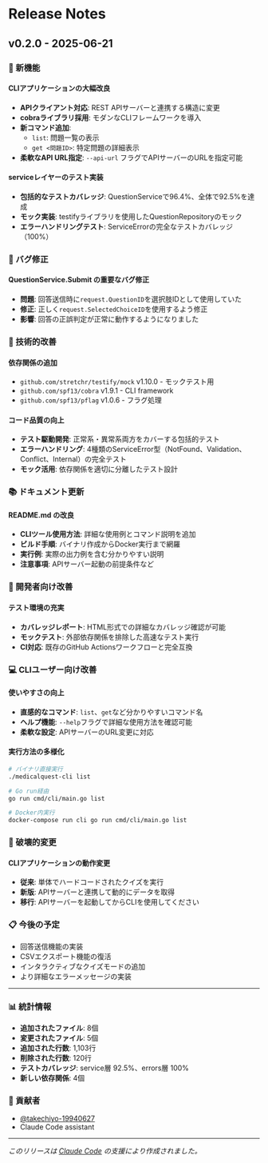# Release Notes

## v0.2.0 - 2025-06-21

### 🎉 新機能

#### CLIアプリケーションの大幅改良
- **APIクライアント対応**: REST APIサーバーと連携する構造に変更
- **cobraライブラリ採用**: モダンなCLIフレームワークを導入
- **新コマンド追加**:
  - `list`: 問題一覧の表示
  - `get <問題ID>`: 特定問題の詳細表示
- **柔軟なAPI URL指定**: `--api-url` フラグでAPIサーバーのURLを指定可能

#### serviceレイヤーのテスト実装
- **包括的なテストカバレッジ**: QuestionServiceで96.4%、全体で92.5%を達成
- **モック実装**: testifyライブラリを使用したQuestionRepositoryのモック
- **エラーハンドリングテスト**: ServiceErrorの完全なテストカバレッジ（100%）

### 🐛 バグ修正

#### QuestionService.Submit の重要なバグ修正
- **問題**: 回答送信時に`request.QuestionID`を選択肢IDとして使用していた
- **修正**: 正しく`request.SelectedChoiceID`を使用するよう修正
- **影響**: 回答の正誤判定が正常に動作するようになりました

### 🔧 技術的改善

#### 依存関係の追加
- `github.com/stretchr/testify/mock` v1.10.0 - モックテスト用
- `github.com/spf13/cobra` v1.9.1 - CLI framework
- `github.com/spf13/pflag` v1.0.6 - フラグ処理

#### コード品質の向上
- **テスト駆動開発**: 正常系・異常系両方をカバーする包括的テスト
- **エラーハンドリング**: 4種類のServiceError型（NotFound、Validation、Conflict、Internal）の完全テスト
- **モック活用**: 依存関係を適切に分離したテスト設計

### 📚 ドキュメント更新

#### README.md の改良
- **CLIツール使用方法**: 詳細な使用例とコマンド説明を追加
- **ビルド手順**: バイナリ作成からDocker実行まで網羅
- **実行例**: 実際の出力例を含む分かりやすい説明
- **注意事項**: APIサーバー起動の前提条件など

### 🚀 開発者向け改善

#### テスト環境の充実
- **カバレッジレポート**: HTML形式での詳細なカバレッジ確認が可能
- **モックテスト**: 外部依存関係を排除した高速なテスト実行
- **CI対応**: 既存のGitHub Actionsワークフローと完全互換

### 💻 CLIユーザー向け改善

#### 使いやすさの向上
- **直感的なコマンド**: `list`、`get`など分かりやすいコマンド名
- **ヘルプ機能**: `--help`フラグで詳細な使用方法を確認可能
- **柔軟な設定**: APIサーバーのURL変更に対応

#### 実行方法の多様化
```bash
# バイナリ直接実行
./medicalquest-cli list

# Go run経由
go run cmd/cli/main.go list

# Docker内実行
docker-compose run cli go run cmd/cli/main.go list
```

### 🔄 破壊的変更

#### CLIアプリケーションの動作変更
- **従来**: 単体でハードコードされたクイズを実行
- **新版**: APIサーバーと連携して動的にデータを取得
- **移行**: APIサーバーを起動してからCLIを使用してください

### 📋 今後の予定

- 回答送信機能の実装
- CSVエクスポート機能の復活
- インタラクティブなクイズモードの追加
- より詳細なエラーメッセージの実装

---

### 📊 統計情報

- **追加されたファイル**: 8個
- **変更されたファイル**: 5個
- **追加された行数**: 1,103行
- **削除された行数**: 120行
- **テストカバレッジ**: service層 92.5%、errors層 100%
- **新しい依存関係**: 4個

### 👥 貢献者

- [@takechiyo-19940627](https://github.com/takechiyo-19940627)
- Claude Code assistant

---

*このリリースは [Claude Code](https://claude.ai/code) の支援により作成されました。*